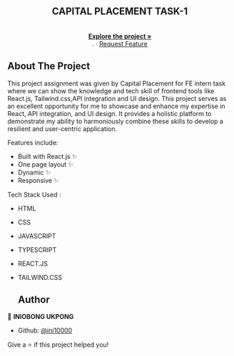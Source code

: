 <div id="top"></div>

<!-- PROJECT LOGO -->
<br />
<div align="center">
  </a>

  <h2 align="center">CAPITAL PLACEMENT TASK-1</h2>

  <p align="center">
    <br />
    <a href="https://github.com/ini10000/capital-task"><strong>Explore the project »</strong></a>
    <br />
    .
    ·
    <a href="https://github.com/ini10000/capital-task/issues">Request Feature</a>
  </p>
</div>

<!-- ABOUT THE PROJECT -->

## About The Project

This project assignment was given by Capital Placement for FE intern task where we can show the knowledge and tech skill of frontend tools like React.js,
Tailwind.css,API integration and UI design. This project serves as an excellent opportunity for me to showcase and enhance my expertise in React, API integration, and UI design. It provides a holistic platform to demonstrate my ability to harmoniously combine these skills to develop a resilient and user-centric application.

Features include:

- Built with React.js ✨
- One page layout ✨
- Dynamic ✨
- Responsive ✨

Tech Stack Used :

- HTML
- CSS
- JAVASCRIPT
- TYPESCRIPT
- REACT.JS
- TAILWIND.CSS

  ## Author

👤 **INIOBONG UKPONG**

- Github: [@ini10000](https://github.com/ini10000)

Give a ⭐️ if this project helped you!
